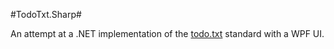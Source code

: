 #TodoTxt.Sharp#

An attempt at a .NET implementation of the [todo.txt](https://github.com/ginatrapani/todo.txt-cli) standard with a WPF UI.
